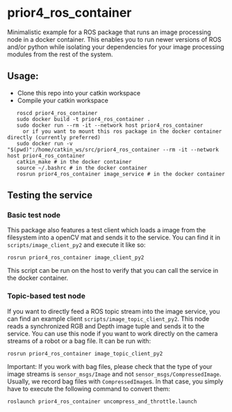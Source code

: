# prior4_ros_container
Minimalistic example for a ROS package that runs an image processing node in a docker container.
This enables you to run newer versions of ROS and/or python while isolating your dependencies for your image processing modules from the rest of the system.

##  Usage:
* Clone this repo into your catkin workspace
* Compile your catkin workspace

```
   roscd prior4_ros_container
   sudo docker build -t prior4_ros_container .
   sudo docker run --rm -it --network host prior4_ros_container
     or if you want to mount this ros package in the docker container directly (currently preferred)
   sudo docker run -v "$(pwd)":/home/catkin_ws/src/prior4_ros_container --rm -it --network host prior4_ros_container
   catkin_make # in the docker container
   source ~/.bashrc # in the docker container
   rosrun prior4_ros_container image_service # in the docker container
```

## Testing the service

### Basic test node
This package also features a test client which loads a image from the filesystem into a openCV mat and sends it to the service.
You can find it in `scripts/image_client_py2` and execute it like so:

```
rosrun prior4_ros_container image_client_py2
```
This script can be run on the host to verify that you can call the service in the docker container.

### Topic-based test node
If you want to directly feed a ROS topic stream into the image service, you can find an example client `scripts/image_topic_client_py2`.
This node reads a synchronized RGB and Depth image tuple and sends it to the service.
You can use this node if you want to work directly on the camera streams of a robot or a bag file.
It can be run with:
```
rosrun prior4_ros_container image_topic_client_py2
```

Important: If you work with bag files, please check that the type of your image streams is `sensor_msgs/Image` and not `sensor_msgs/CompressedImage`.
Usually, we record bag files with `CompressedImage`s. In that case, you simply have to execute the following command to convert them:
```
roslaunch prior4_ros_container uncompress_and_throttle.launch 
```
